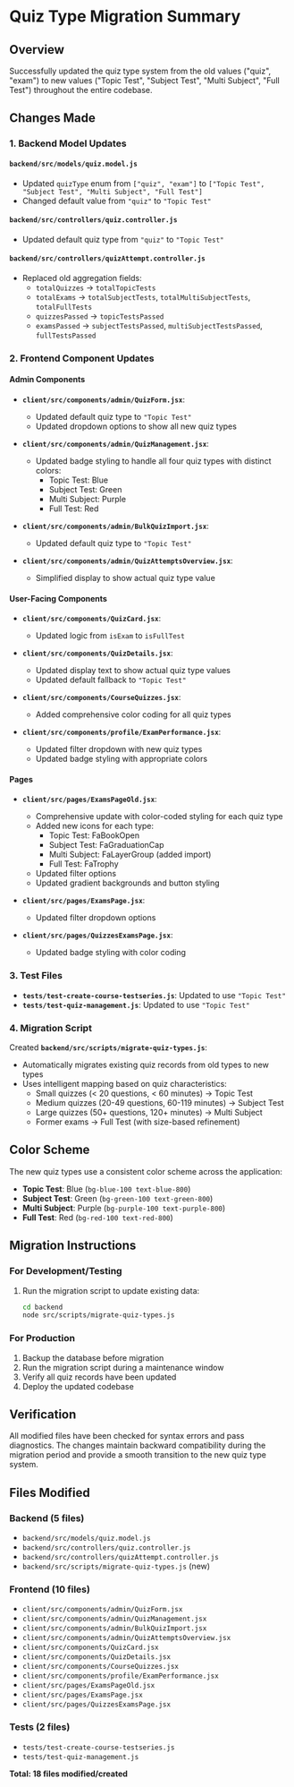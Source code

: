 # Quiz Type Migration Summary

## Overview
Successfully updated the quiz type system from the old values ("quiz", "exam") to new values ("Topic Test", "Subject Test", "Multi Subject", "Full Test") throughout the entire codebase.

## Changes Made

### 1. Backend Model Updates

#### `backend/src/models/quiz.model.js`
- Updated `quizType` enum from `["quiz", "exam"]` to `["Topic Test", "Subject Test", "Multi Subject", "Full Test"]`
- Changed default value from `"quiz"` to `"Topic Test"`

#### `backend/src/controllers/quiz.controller.js`
- Updated default quiz type from `"quiz"` to `"Topic Test"`

#### `backend/src/controllers/quizAttempt.controller.js`
- Replaced old aggregation fields:
  - `totalQuizzes` → `totalTopicTests`
  - `totalExams` → `totalSubjectTests`, `totalMultiSubjectTests`, `totalFullTests`
  - `quizzesPassed` → `topicTestsPassed`
  - `examsPassed` → `subjectTestsPassed`, `multiSubjectTestsPassed`, `fullTestsPassed`

### 2. Frontend Component Updates

#### Admin Components
- **`client/src/components/admin/QuizForm.jsx`**:
  - Updated default quiz type to `"Topic Test"`
  - Updated dropdown options to show all new quiz types
  
- **`client/src/components/admin/QuizManagement.jsx`**:
  - Updated badge styling to handle all four quiz types with distinct colors:
    - Topic Test: Blue
    - Subject Test: Green
    - Multi Subject: Purple
    - Full Test: Red

- **`client/src/components/admin/BulkQuizImport.jsx`**:
  - Updated default quiz type to `"Topic Test"`

- **`client/src/components/admin/QuizAttemptsOverview.jsx`**:
  - Simplified display to show actual quiz type value

#### User-Facing Components
- **`client/src/components/QuizCard.jsx`**:
  - Updated logic from `isExam` to `isFullTest`

- **`client/src/components/QuizDetails.jsx`**:
  - Updated display text to show actual quiz type values
  - Updated default fallback to `"Topic Test"`

- **`client/src/components/CourseQuizzes.jsx`**:
  - Added comprehensive color coding for all quiz types

- **`client/src/components/profile/ExamPerformance.jsx`**:
  - Updated filter dropdown with new quiz types
  - Updated badge styling with appropriate colors

#### Pages
- **`client/src/pages/ExamsPageOld.jsx`**:
  - Comprehensive update with color-coded styling for each quiz type
  - Added new icons for each type:
    - Topic Test: FaBookOpen
    - Subject Test: FaGraduationCap
    - Multi Subject: FaLayerGroup (added import)
    - Full Test: FaTrophy
  - Updated filter options
  - Updated gradient backgrounds and button styling

- **`client/src/pages/ExamsPage.jsx`**:
  - Updated filter dropdown options

- **`client/src/pages/QuizzesExamsPage.jsx`**:
  - Updated badge styling with color coding

### 3. Test Files
- **`tests/test-create-course-testseries.js`**: Updated to use `"Topic Test"`
- **`tests/test-quiz-management.js`**: Updated to use `"Topic Test"`

### 4. Migration Script
Created **`backend/src/scripts/migrate-quiz-types.js`**:
- Automatically migrates existing quiz records from old types to new types
- Uses intelligent mapping based on quiz characteristics:
  - Small quizzes (< 20 questions, < 60 minutes) → Topic Test
  - Medium quizzes (20-49 questions, 60-119 minutes) → Subject Test
  - Large quizzes (50+ questions, 120+ minutes) → Multi Subject
  - Former exams → Full Test (with size-based refinement)

## Color Scheme

The new quiz types use a consistent color scheme across the application:

- **Topic Test**: Blue (`bg-blue-100 text-blue-800`)
- **Subject Test**: Green (`bg-green-100 text-green-800`)
- **Multi Subject**: Purple (`bg-purple-100 text-purple-800`)
- **Full Test**: Red (`bg-red-100 text-red-800`)

## Migration Instructions

### For Development/Testing
1. Run the migration script to update existing data:
   ```bash
   cd backend
   node src/scripts/migrate-quiz-types.js
   ```

### For Production
1. Backup the database before migration
2. Run the migration script during a maintenance window
3. Verify all quiz records have been updated
4. Deploy the updated codebase

## Verification

All modified files have been checked for syntax errors and pass diagnostics. The changes maintain backward compatibility during the migration period and provide a smooth transition to the new quiz type system.

## Files Modified

### Backend (5 files)
- `backend/src/models/quiz.model.js`
- `backend/src/controllers/quiz.controller.js`
- `backend/src/controllers/quizAttempt.controller.js`
- `backend/src/scripts/migrate-quiz-types.js` (new)

### Frontend (10 files)
- `client/src/components/admin/QuizForm.jsx`
- `client/src/components/admin/QuizManagement.jsx`
- `client/src/components/admin/BulkQuizImport.jsx`
- `client/src/components/admin/QuizAttemptsOverview.jsx`
- `client/src/components/QuizCard.jsx`
- `client/src/components/QuizDetails.jsx`
- `client/src/components/CourseQuizzes.jsx`
- `client/src/components/profile/ExamPerformance.jsx`
- `client/src/pages/ExamsPageOld.jsx`
- `client/src/pages/ExamsPage.jsx`
- `client/src/pages/QuizzesExamsPage.jsx`

### Tests (2 files)
- `tests/test-create-course-testseries.js`
- `tests/test-quiz-management.js`

**Total: 18 files modified/created**